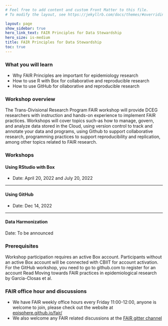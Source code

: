 ```yaml
---
# Feel free to add content and custom Front Matter to this file.
# To modify the layout, see https://jekyllrb.com/docs/themes/#overriding-theme-defaults

layout: page
show_sidebar: true
hero_link_text: FAIR Principles for Data Stewardship
hero_size: is-medium
title: FAIR Principles for Data Stewardship
toc: true
---
```


### What you will learn
- Why FAIR Principles are important for epidemiology research
- How to use R with Box for collaborative and reproducible research
- How to use GitHub for ollaborative and reproducible research


### Workshop overview
The Trans-Divisional Research Program FAIR workshop will provide DCEG researchers with instruction and hands-on experience to implement FAIR practices. Workshops will cover topics such-as how to manage, govern, and analyze data stored in the Cloud, using version control to track and annotate your data and programs, using Github to support collaborative research, programming practices to support reproducibility and replication, among other topics related to FAIR research.



### Workshops

#### Using RStudio with Box
- Date: April 20, 2022 and July 20, 2022

---
#### Using GitHub
- Date: Dec 14, 2022

---
#### Data Harmonization
Date: To be announced


### Prerequisites
Workshop participation requires an active Box account. Participants without an active Box account will be connected with CBIIT for account activation.
For the GitHub workshop, you need to go to github.com to register for an account
Read Moving towards FAIR practices in epidemiological research by Garcia-Closas et al.

### FAIR office hour and discussions
- We  have FAIR weekly office hours every Friday 11:00-12:00, anyone is welcome to join, please check out the website at [episphere.github.io/fair/](https://episphere.github.io/fair/)
- We also welcome any FAIR related discussions at the [FAIR gitter channel](https://gitter.im/episphere/Fair)
